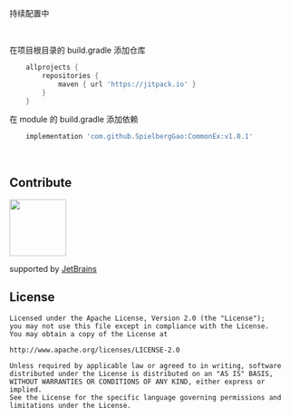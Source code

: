 
<p>持续配置中</p>

<br>

在项目根目录的 build.gradle 添加仓库

```groovy
	allprojects {
		repositories {
			maven { url 'https://jitpack.io' }
		}
	}
```

在 module 的 build.gradle 添加依赖

```groovy
    implementation 'com.github.SpielbergGao:CommonEx:v1.0.1'
```

<br>



## Contribute

<img src="https://tva1.sinaimg.cn/large/006tNbRwgy1gaskr305czj30u00wjtcz.jpg" width="100"/> 

supported by [JetBrains](https://www.jetbrains.com/)


## License

```
Licensed under the Apache License, Version 2.0 (the "License");
you may not use this file except in compliance with the License.
You may obtain a copy of the License at

http://www.apache.org/licenses/LICENSE-2.0

Unless required by applicable law or agreed to in writing, software
distributed under the License is distributed on an "AS IS" BASIS,
WITHOUT WARRANTIES OR CONDITIONS OF ANY KIND, either express or implied.
See the License for the specific language governing permissions and
limitations under the License.
```